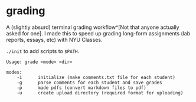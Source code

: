 # grading

A (slightly absurd) terminal grading workflow^[Not that anyone actually asked for one]. I made this to speed up grading long-form assignments (lab reports, essays, etc) with NYU Classes.  

`./init` to add scripts to `$PATH`. 

```
Usage: grade <mode> <dir>

modes:
	-i		initialize (make comments.txt file for each student) 
	-g		parse comments for each student and save grades
	-p		made pdfs (convert markdown files to pdf)
	-u		create upload directory (required format for uploading)	
```

